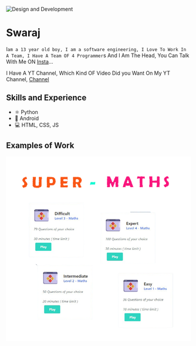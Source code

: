 
![Design and Development](https://st4.depositphotos.com/1001941/22640/v/450/depositphotos_226406714-stock-illustration-analyst-working-laptop-different-programing.jpg)


# Swaraj
I`am a 13 year old boy, I am a software engineering, I Love To Work In A Team, I Have A Team OF 4 Programmer`s  And I Am The Head, You Can Talk With Me ON <a href="https://www.instagram.com/pro_epic_programmer/">Insta</a>...

I Have A YT Channel, Which Kind OF Video Did you Want On My YT Channel, <a href="https://www.youtube.com/channel/UCgxCHhiP2ckGHQhdDWrFEwA">Channel</a>

## Skills and Experience
* ⚛ Python
* 📱 Android
* 💻 HTML, CSS, JS

## Examples of Work
<img src="https://raw.githubusercontent.com/UltronTheAI/Super-Maths/main/Demo.png" width="512">

